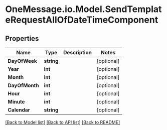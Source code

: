 # OneMessage.io.Model.SendTemplateRequestAllOfDateTimeComponent

## Properties

Name | Type | Description | Notes
------------ | ------------- | ------------- | -------------
**DayOfWeek** | **string** |  | [optional] 
**Year** | **int** |  | [optional] 
**Month** | **int** |  | [optional] 
**DayOfMonth** | **int** |  | [optional] 
**Hour** | **int** |  | [optional] 
**Minute** | **int** |  | [optional] 
**Calendar** | **string** |  | [optional] 

[[Back to Model list]](../README.md#documentation-for-models) [[Back to API list]](../README.md#documentation-for-api-endpoints) [[Back to README]](../README.md)

